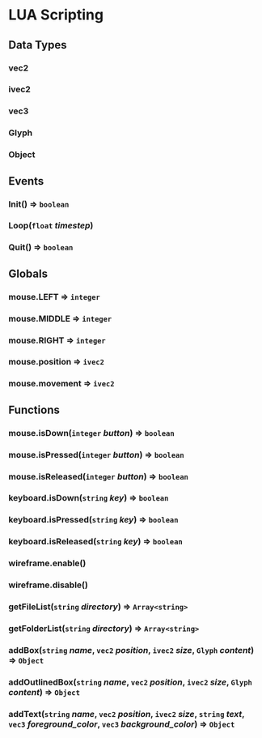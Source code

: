 LUA Scripting
=============

## Data Types

### vec2

### ivec2

### vec3

### Glyph

### Object

## Events

### Init() => `boolean`

### Loop(`float` _timestep_)

### Quit() => `boolean`

## Globals

### mouse.LEFT => `integer`

### mouse.MIDDLE => `integer`

### mouse.RIGHT => `integer`

### mouse.position => `ivec2`

### mouse.movement => `ivec2`

## Functions

### mouse.isDown(`integer` _button_) => `boolean`

### mouse.isPressed(`integer` _button_) => `boolean`

### mouse.isReleased(`integer` _button_) => `boolean`

### keyboard.isDown(`string` _key_) => `boolean`

### keyboard.isPressed(`string` _key_) => `boolean`

### keyboard.isReleased(`string` _key_) => `boolean`

### wireframe.enable()

### wireframe.disable()

### getFileList(`string` _directory_) => `Array<string>`

### getFolderList(`string` _directory_) => `Array<string>`

### addBox(`string` _name_, `vec2` _position_, `ivec2` _size_, `Glyph` _content_) => `Object`

### addOutlinedBox(`string` _name_, `vec2` _position_, `ivec2` _size_, `Glyph` _content_) => `Object`

### addText(`string` _name_, `vec2` _position_, `ivec2` _size_, `string` _text_, `vec3` _foreground_color_, `vec3` _background_color_) => `Object`
